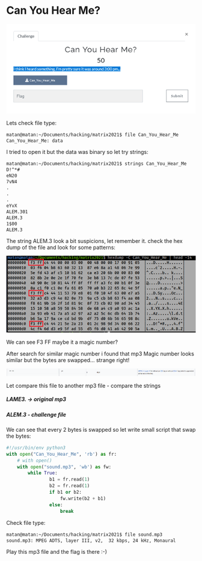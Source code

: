 
# Can You Hear Me?


![](images/can_you_hear_me.png)

Lets check file type:
```console
matan@matan:~/Documents/hacking/matrix2021$ file Can_You_Hear_Me 
Can_You_Hear_Me: data
```
I tried to open it but the data was binary so let try strings:
```console
matan@matan:~/Documents/hacking/matrix2021$ strings Can_You_Hear_Me
D!^*#
eN20
7vN4
.
.
.
eYvX
ALEM.301
ALEM.3
1$00
ALEM.3
```
The string ALEM.3  look a bit suspicions, let remember it.
check the hex dump of the file and look for some patterns:

![](images/pattern_file.png)

We can see F3 FF maybe it a magic number?


After search for similar magic number i found that mp3 Magic number looks similar but the bytes are swapped... strange right!

![](images/magic.png)


Let compare this file to another mp3 file - compare the strings

#####  LAME3.  -> original mp3
#####  ALEM.3 - challenge file

We can see that every 2 bytes is swapped so let write small script that swap the bytes:
```python
#!/usr/bin/env python3
with open("Can_You_Hear_Me", 'rb') as fr:
    # with open()
    with open("sound.mp3", 'wb') as fw:
        while True:
                b1 = fr.read(1)
                b2 = fr.read(1)
                if b1 or b2:
                    fw.write(b2 + b1)
                else:
                    break
```

Check file type:
```console
matan@matan:~/Documents/hacking/matrix2021$ file sound.mp3 
sound.mp3: MPEG ADTS, layer III, v2,  32 kbps, 24 kHz, Monaural
```

Play this mp3 file and the flag is there :-)




